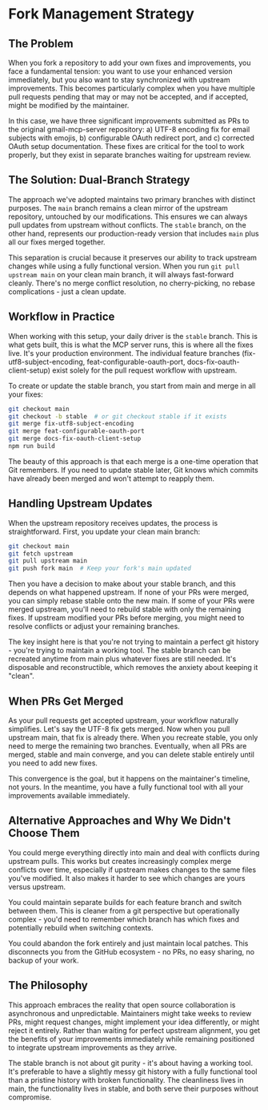 # Fork Management Strategy

## The Problem

When you fork a repository to add your own fixes and improvements, you face a fundamental tension: you want to use your enhanced version immediately, but you also want to stay synchronized with upstream improvements. This becomes particularly complex when you have multiple pull requests pending that may or may not be accepted, and if accepted, might be modified by the maintainer.

In this case, we have three significant improvements submitted as PRs to the original gmail-mcp-server repository: a) UTF-8 encoding fix for email subjects with emojis, b) configurable OAuth redirect port, and c) corrected OAuth setup documentation. These fixes are critical for the tool to work properly, but they exist in separate branches waiting for upstream review.

## The Solution: Dual-Branch Strategy

The approach we've adopted maintains two primary branches with distinct purposes. The `main` branch remains a clean mirror of the upstream repository, untouched by our modifications. This ensures we can always pull updates from upstream without conflicts. The `stable` branch, on the other hand, represents our production-ready version that includes `main` plus all our fixes merged together.

This separation is crucial because it preserves our ability to track upstream changes while using a fully functional version. When you run `git pull upstream main` on your clean main branch, it will always fast-forward cleanly. There's no merge conflict resolution, no cherry-picking, no rebase complications - just a clean update.

## Workflow in Practice

When working with this setup, your daily driver is the `stable` branch. This is what gets built, this is what the MCP server runs, this is where all the fixes live. It's your production environment. The individual feature branches (fix-utf8-subject-encoding, feat-configurable-oauth-port, docs-fix-oauth-client-setup) exist solely for the pull request workflow with upstream.

To create or update the stable branch, you start from main and merge in all your fixes:

```bash
git checkout main
git checkout -b stable  # or git checkout stable if it exists
git merge fix-utf8-subject-encoding
git merge feat-configurable-oauth-port
git merge docs-fix-oauth-client-setup
npm run build
```

The beauty of this approach is that each merge is a one-time operation that Git remembers. If you need to update stable later, Git knows which commits have already been merged and won't attempt to reapply them.

## Handling Upstream Updates

When the upstream repository receives updates, the process is straightforward. First, you update your clean main branch:

```bash
git checkout main
git fetch upstream
git pull upstream main
git push fork main  # Keep your fork's main updated
```

Then you have a decision to make about your stable branch, and this depends on what happened upstream. If none of your PRs were merged, you can simply rebase stable onto the new main. If some of your PRs were merged upstream, you'll need to rebuild stable with only the remaining fixes. If upstream modified your PRs before merging, you might need to resolve conflicts or adjust your remaining branches.

The key insight here is that you're not trying to maintain a perfect git history - you're trying to maintain a working tool. The stable branch can be recreated anytime from main plus whatever fixes are still needed. It's disposable and reconstructible, which removes the anxiety about keeping it "clean".

## When PRs Get Merged

As your pull requests get accepted upstream, your workflow naturally simplifies. Let's say the UTF-8 fix gets merged. Now when you pull upstream main, that fix is already there. When you recreate stable, you only need to merge the remaining two branches. Eventually, when all PRs are merged, stable and main converge, and you can delete stable entirely until you need to add new fixes.

This convergence is the goal, but it happens on the maintainer's timeline, not yours. In the meantime, you have a fully functional tool with all your improvements available immediately.

## Alternative Approaches and Why We Didn't Choose Them

You could merge everything directly into main and deal with conflicts during upstream pulls. This works but creates increasingly complex merge conflicts over time, especially if upstream makes changes to the same files you've modified. It also makes it harder to see which changes are yours versus upstream.

You could maintain separate builds for each feature branch and switch between them. This is cleaner from a git perspective but operationally complex - you'd need to remember which branch has which fixes and potentially rebuild when switching contexts.

You could abandon the fork entirely and just maintain local patches. This disconnects you from the GitHub ecosystem - no PRs, no easy sharing, no backup of your work.

## The Philosophy

This approach embraces the reality that open source collaboration is asynchronous and unpredictable. Maintainers might take weeks to review PRs, might request changes, might implement your idea differently, or might reject it entirely. Rather than waiting for perfect upstream alignment, you get the benefits of your improvements immediately while remaining positioned to integrate upstream improvements as they arrive.

The stable branch is not about git purity - it's about having a working tool. It's preferable to have a slightly messy git history with a fully functional tool than a pristine history with broken functionality. The cleanliness lives in main, the functionality lives in stable, and both serve their purposes without compromise.